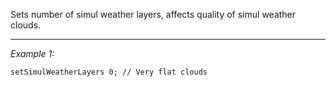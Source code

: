 Sets number of simul weather layers, affects quality of simul weather clouds.


---
*Example 1:*
```sqf
setSimulWeatherLayers 0; // Very flat clouds
```